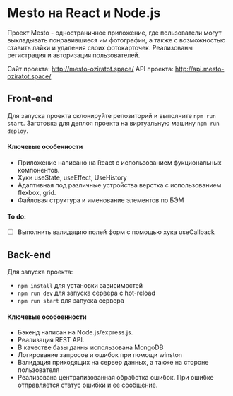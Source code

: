 # Mesto на React и Node.js  

Проект Mesto - одностраничное приложение, где пользователи могут выкладывать понравившиеся им фотографии, а также с возможностью ставить лайки и удаления своих фотокарточек. Реализованы регистрация и авторизация пользователей.

Сайт проекта: http://mesto-oziratot.space/
API проекта: http://api.mesto-oziratot.space/  

## Front-end

Для запуска проекта склонируйте репозиторий и выполните `npm run start`.
Заготовка для деплоя проекта на виртуальную машину `npm run deploy`.

#### Ключевые особенности
- Приложение написано на React с использованием фукциональных компонентов.
- Хуки useState, useEffect, UseHistory
- Адаптивная под различные устройства верстка с использованием flexbox, grid. 
- Файловая структура и именование элементов по БЭМ

#### To do:  
- [ ] Выполнить валидацию полей форм с помощью хука useCallback  
  
## Back-end 

Для запуска проекта:
- `npm install` для установки зависимостей
- `npm run dev` для запуска сервера с hot-reload
- `npm run start` для запуска сервера
  
#### Ключевые особоенности
- Бэкенд написан на Node.js/express.js.
- Реализация REST API.
- В качестве базы данны использована MongoDB
- Логирование запросов и ошибок при помощи winston
- Валидация приходящих на сервер данных, а также на стороне пользователя
- Реализована централизованная обработка ошибок. При ошибке отправляется статус ошибки и ее сообщение.



